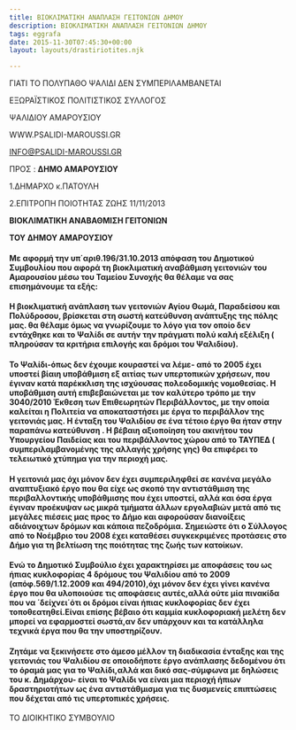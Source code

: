 ```yaml
---
title: ΒΙΟΚΛΙΜΑΤΙΚΗ ΑΝΑΠΛΑΣΗ ΓΕΙΤΟΝΙΩΝ ΔΗΜΟΥ
description: ΒΙΟΚΛΙΜΑΤΙΚΗ ΑΝΑΠΛΑΣΗ ΓΕΙΤΟΝΙΩΝ ΔΗΜΟΥ
tags: eggrafa
date: 2015-11-30T07:45:30+00:00
layout: layouts/drastiriotites.njk

---
```


ΓΙΑΤΙ ΤΟ ΠΟΛΥΠΑΘΟ ΨΑΛΙΔΙ ΔΕΝ ΣΥΜΠΕΡΙΛΑΜΒΑΝΕΤΑΙ

<!-- excerpt -->

ΕΞΩΡΑΪΣΤΙΚΟΣ ΠΟΛΙΤΙΣΤΙΚΟΣ ΣΥΛΛΟΓΟΣ

ΨΑΛΙΔΙΟΥ ΑΜΑΡΟΥΣΙΟΥ

WWW.PSALIDI-MAROUSSI.GR

<INFO@PSALIDI-MAROUSSI.GR>

ΠΡΟΣ : **ΔΗΜΟ ΑΜΑΡΟΥΣΙΟΥ**

1.ΔΗΜΑΡΧΟ κ.ΠΑΤΟΥΛΗ

2.ΕΠΙΤΡΟΠΗ ΠΟΙΟΤΗΤΑΣ ΖΩΗΣ 11/11/2013

**ΒΙΟΚΛΙΜΑΤΙΚΗ ΑΝΑΒΑΘΜΙΣΗ ΓΕΙΤΟΝΙΩΝ**

**ΤΟΥ ΔΗΜΟΥ ΑΜΑΡΟΥΣΙΟΥ**

#### Με αφορμή την υπ΄αριθ.196/31.10.2013 απόφαση του Δημοτικού Συμβουλίου που αφορά τη βιοκλιματική αναβάθμιση γειτονιών του Αμαρουσίου μέσω του Ταμείου Συνοχής θα θέλαμε να σας επισημάνουμε τα εξής:

#### H βιοκλιματική ανάπλαση των γειτονιών Αγίου Θωμά, Παραδείσου και Πολύδροσου, βρίσκεται στη σωστή κατεύθυνση ανάπτυξης της πόλης μας. θα θέλαμε όμως να γνωρίζουμε το λόγο για τον οποίο δεν εντάχθηκε και το Ψαλίδι σε αυτήν την πράγματι πολύ καλή εξέλιξη ( πληρούσαν τα κριτήρια επιλογής και δρόμοι του Ψαλιδίου).

#### To Ψαλίδι-όπως δεν έχουμε κουραστεί να λέμε- από το 2005 έχει υποστεί βίαιη υποβάθμιση εξ αιτίας των υπερτοπικών χρήσεων, που έγιναν κατά παρέκκλιση της ισχύουσας πολεοδομικής νομοθεσίας. Η υποβάθμιση αυτή επιβεβαιώνεται με τον καλύτερο τρόπο με την 3040/2010 Έκθεση των Επιθεωρητών Περιβάλλοντος, με την οποία καλείται η Πολιτεία να αποκαταστήσει με έργα το περιβάλλον της γειτονιάς μας. Η ένταξη του Ψαλιδίου σε ένα τέτοιο έργο θα ήταν στην παραπάνω κατεύθυνση . Η βέβαιη αξιοποίηση του ακινήτου του Υπουργείου Παιδείας και του περιβάλλοντος χώρου από το ΤΑΥΠΕΔ ( συμπεριλαμβανομένης της αλλαγής χρήσης γης) θα επιφέρει το τελειωτικό χτύπημα για την περιοχή μας.

#### Η γειτονιά μας όχι μόνον δεν έχει συμπεριληφθεί σε κανένα μεγάλο αναπτυξιακό έργο που θα είχε ως σκοπό την αντιστάθμιση της περιβαλλοντικής υποβάθμισης που έχει υποστεί, αλλά και όσα έργα έγιναν προέκυψαν ως μικρά τμήματα άλλων εργολαβιών μετά από τις μεγάλες πιέσεις μας προς το Δήμο και αφορούσαν διανοίξεις αδιάνοιχτων δρόμων και κάποια πεζοδρόμια. Σημειώστε ότι ο Σύλλογος από το Νοέμβριο του 2008 έχει καταθέσει συγκεκριμένες προτάσεις στο Δήμο για τη βελτίωση της ποιότητας της ζωής των κατοίκων.

#### Ενώ το Δημοτικό Συμβούλιο έχει χαρακτηρίσει με αποφάσεις του ως ήπιας κυκλοφορίας 4 δρόμους του Ψαλιδίου από το 2009 (απόφ.569/1.12.2009 και 494/2010),όχι μόνον δεν έχει γίνει κανένα έργο που θα υλοποιούσε τις αποφάσεις αυτές,αλλά ούτε μία πινακίδα που να ΄δείχνει΄ότι οι δρόμοι είναι ήπιας κυκλοφορίας δεν έχει τοποθεατηθεί.Είναι επίσης βέβαιο ότι καμμία κυκλοφοριακή μελέτη δεν μπορεί να εφαρμοστεί σωστά,αν δεν υπάρχουν και τα κατάλληλα τεχνικά έργα που θα την υποστηρίζουν.

#### Ζητάμε να ξεκινήσετε στο άμεσο μέλλον τη διαδικασία ένταξης και της γειτονιάς του Ψαλιδίου σε οποιοδήποτε έργο ανάπλασης δεδομένου ότι το όραμά μας για το Ψαλίδι,αλλά και δικό σας-σύμφωνα με δηλώσεις του κ. Δημάρχου- είναι το Ψαλίδι να είναι μια περιοχή ήπιων δραστηριοτήτων ως ένα αντιστάθμισμα για τις δυσμενείς επιπτώσεις που δέχεται από τις υπερτοπικές χρήσεις.

ΤΟ ΔΙΟΙΚΗΤΙΚΟ ΣΥΜΒΟΥΛΙΟ
